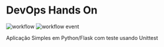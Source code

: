 # DevOps Hands On

![workflow](https://github.com/atarruda/devopslab/actions/workflows/pipeline.yml/badge.svg)
![workflow event](https://github.com/atarruda/devopslab/actions/workflows/pipeline.yml/badge.svg?event=SonarCloud)

Aplicação Simples em Python/Flask com teste usando Unittest